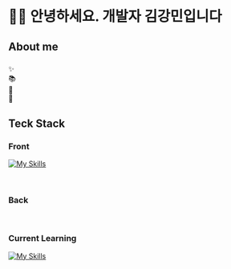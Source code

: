 <h1 align="left">👋🏻 안녕하세요. 개발자 김강민입니다</h1>

###

<h2 align="left">About me</h2>

###

<p align="left">✨ <br>📚 <br>🎯 <br>🎲 </p>

###

<h2 align="left">Teck Stack</h2>

###

<div align="left">
  <h3>Front</h3>
  
  [![My Skills](https://skillicons.dev/icons?i=html,css,js,ts,react,next,tailwind,vite,nodejs)](https://skillicons.dev)
  
  <br/>
  <h3>Back</h3>
  <br/>
  <h3>Current Learning</h3>
  
  [![My Skills](https://skillicons.dev/icons?i=nest,mysql,aws,docker)](https://skillicons.dev)
</div>

###
